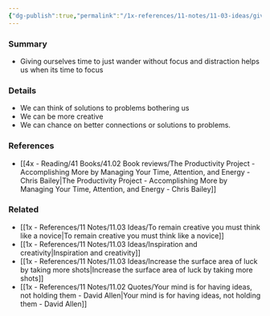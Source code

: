 ```yaml
---
{"dg-publish":true,"permalink":"/1x-references/11-notes/11-03-ideas/give-your-mind-time-to-wander-to-improve-productivity/","title":"Give your mind time to wander to improve productivity","created":"2024-02-14T20:18:31.661+03:00","updated":"2024-02-14T20:18:31.661+03:00"}
---
```



### Summary
- Giving ourselves time to just wander without focus and distraction helps us when its time to focus

### Details
- We can think of solutions to problems bothering us
- We can be more creative
- We can chance on better connections or solutions to problems.

### References
- [[4x - Reading/41 Books/41.02 Book reviews/The Productivity Project - Accomplishing More by Managing Your Time, Attention, and Energy - Chris Bailey\|The Productivity Project - Accomplishing More by Managing Your Time, Attention, and Energy - Chris Bailey]]

### Related
- [[1x - References/11 Notes/11.03 Ideas/To remain creative you must think like a novice\|To remain creative you must think like a novice]]
- [[1x - References/11 Notes/11.03 Ideas/Inspiration and creativity\|Inspiration and creativity]]
- [[1x - References/11 Notes/11.03 Ideas/Increase the surface area of luck by taking more shots\|Increase the surface area of luck by taking more shots]]
- [[1x - References/11 Notes/11.02 Quotes/Your mind is for having ideas, not holding them - David Allen\|Your mind is for having ideas, not holding them - David Allen]]
